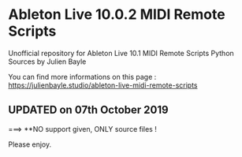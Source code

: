 # Ableton Live 10.0.2 MIDI Remote Scripts 

Unofficial repository for Ableton Live 10.1 MIDI Remote Scripts Python Sources by Julien Bayle

You can find more informations on this page :
https://julienbayle.studio/ableton-live-midi-remote-scripts


## UPDATED on 07th October 2019

===> **NO support given, ONLY source files !

Please enjoy.
